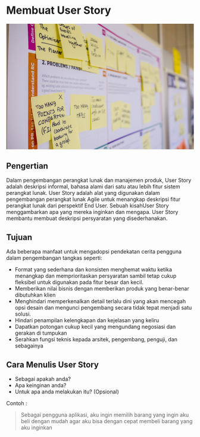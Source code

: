 # Membuat User Story

![User Story](../../.gitbook/assets/story.jpg)

## Pengertian

Dalam pengembangan perangkat lunak dan manajemen produk, User Story adalah deskripsi informal, bahasa alami dari satu atau lebih fitur sistem perangkat lunak. User Story adalah alat yang digunakan dalam pengembangan perangkat lunak Agile untuk menangkap deskripsi fitur perangkat lunak dari perspektif End User. Sebuah kisahUser Story menggambarkan apa yang mereka inginkan dan mengapa. User Story membantu membuat deskripsi persyaratan yang disederhanakan.

## Tujuan

Ada beberapa manfaat untuk mengadopsi pendekatan cerita pengguna dalam pengembangan tangkas seperti:

* Format yang sederhana dan konsisten menghemat waktu ketika menangkap dan memprioritaskan persyaratan sambil tetap cukup fleksibel untuk digunakan pada fitur besar dan kecil.
* Memberikan nilai bisnis dengan memberikan produk yang benar-benar dibutuhkan klien
* Menghindari memperkenalkan detail terlalu dini yang akan mencegah opsi desain dan mengunci pengembang secara tidak tepat menjadi satu solusi.
* Hindari penampilan kelengkapan dan kejelasan yang keliru
* Dapatkan potongan cukup kecil yang mengundang negosiasi dan gerakan di tumpukan
* Serahkan fungsi teknis kepada arsitek, pengembang, penguji, dan sebagainya

## Cara Menulis User Story

* Sebagai apakah anda?
* Apa keinginan anda?
* Untuk apa anda melakukan itu? (Opsional)

Contoh :

> Sebagai pengguna aplikasi, aku ingin memilih barang yang ingin aku beli dengan mudah agar aku bisa dengan cepat membeli barang yang aku inginkan
